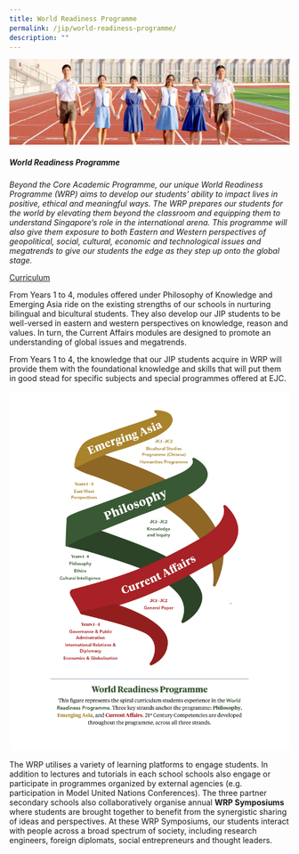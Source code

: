 ```yaml
---
title: World Readiness Programme
permalink: /jip/world-readiness-programme/
description: ""
---
```

![](/images/01%20Banner%20Photos/03%20subpage%20JIP.jpg)

##### **World Readiness Programme**

*Beyond the Core Academic Programme, our unique World Readiness Programme (WRP) aims to develop our students’ ability to impact lives in positive, ethical and meaningful ways. The WRP prepares our students for the world by elevating them beyond the classroom and equipping them to understand Singapore’s role in the international arena. This programme will also give them exposure to both Eastern and Western perspectives of geopolitical, social, cultural, economic and technological issues and megatrends to give our students the edge as they step up onto the global stage.*

<u>Curriculum</u>

From Years 1 to 4, modules offered under Philosophy of Knowledge and Emerging Asia ride on the existing strengths of our schools in nurturing bilingual and bicultural students. They also develop our JIP students to be well-versed in eastern and western perspectives on knowledge, reason and values. In turn, the Current Affairs modules are designed to promote an understanding of global issues and megatrends.

From Years 1 to 4, the knowledge that our JIP students acquire in WRP will provide them with the foundational knowledge and skills that will put them in good stead for specific subjects and special programmes offered at EJC.

![](/images/04%20JIP/JIP3.png)

The WRP utilises a variety of learning platforms to engage students. In addition to lectures and tutorials in each school schools also engage or participate in programmes organized by external agencies (e.g. participation in Model United Nations Conferences). The three partner secondary schools also collaboratively organise annual **WRP Symposiums** where students are brought together to benefit from the synergistic sharing of ideas and perspectives. At these WRP Symposiums, our students interact with people across a broad spectrum of society, including research engineers, foreign diplomats, social entrepreneurs and thought leaders.